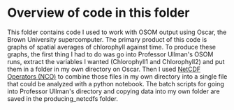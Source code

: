 # Overview of code in this folder

This folder contains code I used to work with OSOM output using Oscar, the Brown University supercomputer. The primary product of this code is graphs of spatial averages of chlorophyll against time. To produce these graphs, the first thing I had to do was go into Professor Ullman's OSOM runs, extract the variables I wanted (Chlorophyll1 and Chlorophyll2) and put them in a folder in my own directory on Oscar. Then I used [NetCDF Operators (NCO)](http://nco.sourceforge.net/nco.html) to combine those files in my own directory into a single file that could be analyzed with a python notebook. The batch scripts for going into Professor Ullman's directory and copying data into my own folder are saved in the producing_netcdfs folder.

